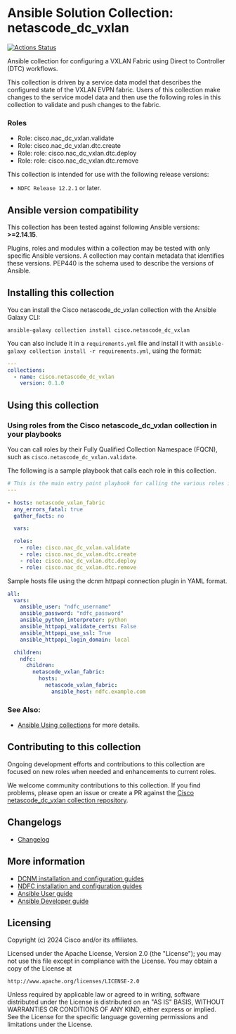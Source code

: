 # Ansible Solution Collection:  netascode_dc_vxlan

[![Actions Status](https://github.com/netascode/ansible-dc-vxlan/workflows/CI_Commits/badge.svg)](https://github.com/netascode/ansible-dc-vxlan/actions)

Ansible collection for configuring a VXLAN Fabric using Direct to Controller (DTC) workflows.

This collection is driven by a service data model that describes the configured state of the VXLAN EVPN fabric.
Users of this collection make changes to the service model data and then use the following roles in this collection
to validate and push changes to the fabric.

### Roles

* Role: cisco.nac_dc_vxlan.validate
* Role: cisco.nac_dc_vxlan.dtc.create
* Role: role: cisco.nac_dc_vxlan.dtc.deploy
* Role: role: cisco.nac_dc_vxlan.dtc.remove


This collection is intended for use with the following release versions:
  * `NDFC Release 12.2.1` or later.

<!--start requires_ansible-->
## Ansible version compatibility

This collection has been tested against following Ansible versions: **>=2.14.15**.

Plugins, roles and modules within a collection may be tested with only specific Ansible versions.
A collection may contain metadata that identifies these versions.
PEP440 is the schema used to describe the versions of Ansible.
<!--end requires_ansible-->

## Installing this collection

You can install the Cisco netascode_dc_vxlan collection with the Ansible Galaxy CLI:

    ansible-galaxy collection install cisco.netascode_dc_vxlan

You can also include it in a `requirements.yml` file and install it with `ansible-galaxy collection install -r requirements.yml`, using the format:

```yaml
---
collections:
  - name: cisco.netascode_dc_vxlan
    version: 0.1.0
```
## Using this collection


### Using roles from the Cisco netascode_dc_vxlan collection in your playbooks

You can call roles by their Fully Qualified Collection Namespace (FQCN), such as `cisco.netascode_dc_vxlan.validate`.

The following is a sample playbook that calls each role in this collection.

```yaml
# This is the main entry point playbook for calling the various roles in this collection.
---

- hosts: netascode_vxlan_fabric
  any_errors_fatal: true
  gather_facts: no

  vars:

  roles:
    - role: cisco.nac_dc_vxlan.validate
    - role: cisco.nac_dc_vxlan.dtc.create
    - role: cisco.nac_dc_vxlan.dtc.deploy
    - role: cisco.nac_dc_vxlan.dtc.remove
```

Sample hosts file using the dcnm httpapi connection plugin in YAML format.


```yaml
all:
  vars:
    ansible_user: "ndfc_username"
    ansible_password: "ndfc_password"
    ansible_python_interpreter: python
    ansible_httpapi_validate_certs: False
    ansible_httpapi_use_ssl: True
    ansible_httpapi_login_domain: local

  children:
    ndfc:
      children:
        netascode_vxlan_fabric:
          hosts:
            netascode_vxlan_fabric:
              ansible_host: ndfc.example.com
```

### See Also:

* [Ansible Using collections](https://docs.ansible.com/ansible/latest/user_guide/collections_using.html) for more details.

## Contributing to this collection

Ongoing development efforts and contributions to this collection are focused on new roles when needed and enhancements to current roles.

We welcome community contributions to this collection. If you find problems, please open an issue or create a PR against the [Cisco netascode_dc_vxlan collection repository](https://github.com/netascode/ansible-dc-vxlan/issues).

## Changelogs

* [Changelog](https://github.com/netascode/ansible-dc-vxlan/blob/main/CHANGELOG.rst)

## More information

- [DCNM installation and configuration guides](https://www.cisco.com/c/en/us/support/cloud-systems-management/prime-data-center-network-manager/products-installation-and-configuration-guides-list.html)
- [NDFC installation and configuration guides](https://www.cisco.com/c/en/us/td/docs/dcn/ndfc/1201/installation/cisco-ndfc-install-and-upgrade-guide-1201.html)
- [Ansible User guide](https://docs.ansible.com/ansible/latest/user_guide/index.html)
- [Ansible Developer guide](https://docs.ansible.com/ansible/latest/dev_guide/index.html)

## Licensing

Copyright (c) 2024 Cisco and/or its affiliates.

Licensed under the Apache License, Version 2.0 (the "License");
you may not use this file except in compliance with the License.
You may obtain a copy of the License at

    http://www.apache.org/licenses/LICENSE-2.0

Unless required by applicable law or agreed to in writing, software
distributed under the License is distributed on an "AS IS" BASIS,
WITHOUT WARRANTIES OR CONDITIONS OF ANY KIND, either express or implied.
See the License for the specific language governing permissions and
limitations under the License.
